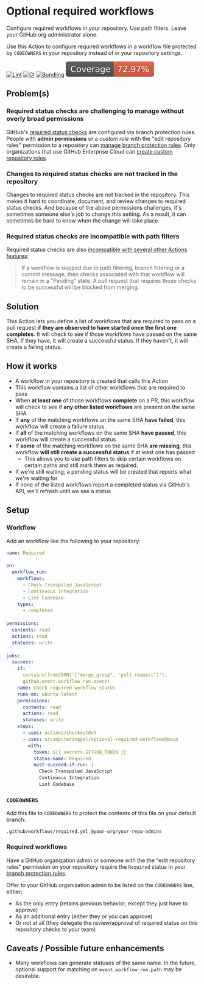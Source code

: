 # Optional required workflows

Configure required workflows in your repository. Use path filters. Leave your
GitHub org administrator alone.

Use this Action to configure required workflows in a workflow file protected by
`CODEOWNERS` in your repository instead of in your repository settings.

[![Lint](https://github.com/urcomputeringpal/optional-required-workflows/actions/workflows/linter.yml/badge.svg)](https://github.com/urcomputeringpal/optional-required-workflows/actions/workflows/linter.yml?query=branch%3Amain)
[![CI](https://github.com/urcomputeringpal/optional-required-workflows/actions/workflows/ci.yml/badge.svg)](https://github.com/urcomputeringpal/optional-required-workflows/actions/workflows/ci.yml?query=branch%3Amain)
[![Bundling](https://github.com/urcomputeringpal/optional-required-workflows/actions/workflows/check-dist.yml/badge.svg)](https://github.com/urcomputeringpal/optional-required-workflows/actions/workflows/check-dist.yml?query=branch%3Amain)
[![Coverage](./badges/coverage.svg)](./badges/coverage.svg)

## Problem(s)

### Required status checks are challenging to manage without overly broad permissions

GitHub's
[required status checks](https://docs.github.com/en/pull-requests/collaborating-with-pull-requests/collaborating-on-repositories-with-code-quality-features/troubleshooting-required-status-checks)
are configured via branch protection rules. People with **admin permissions** or
a _custom role_ with the "edit repository rules" permission to a repository can
[manage branch protection rules](https://docs.github.com/en/repositories/configuring-branches-and-merges-in-your-repository/managing-protected-branches/managing-a-branch-protection-rule).
Only organizations that use GitHub Enterprise Cloud can
[create custom repository roles](https://docs.github.com/en/enterprise-cloud@latest/organizations/managing-user-access-to-your-organizations-repositories/managing-repository-roles/managing-custom-repository-roles-for-an-organization).

### Changes to required status checks are not tracked in the repository

Changes to required status checks are not tracked in the repository. This makes
it hard to coordinate, document, and review changes to required status checks.
And because of the above permissions challenges, it's sometimes someone else's
job to change this setting. As a result, it can sometimes be hard to know when
the change will take place.

### Required status checks are incompatible with path filters

Required status checks are also
[incompatible with several other Actions features](https://docs.github.com/en/pull-requests/collaborating-with-pull-requests/collaborating-on-repositories-with-code-quality-features/troubleshooting-required-status-checks#handling-skipped-but-required-checks):

> If a workflow is skipped due to path filtering, branch filtering or a commit
> message, then checks associated with that workflow will remain in a "Pending"
> state. A pull request that requires those checks to be successful will be
> blocked from merging.

## Solution

This Action lets you define a list of workflows that are required to pass on a
pull request **if they are observed to have started once the first one
completes**. It will check to see if those workflows have passed on the same
SHA. If they have, it will create a successful status. If they haven't, it will
create a failing status.

## How it works

- A workflow in your repository is created that calls this Action
- This workflow contains a list of other workflows that are required to pass
- When **at least one** of those workflows **complete** on a PR, this workflow
  will check to see if **any other listed workflows** are present on the same
  SHA
- If **any** of the matching workflows on the same SHA **have failed**, this
  workflow will create a failure status
- If **all** of the matching workflows on the same SHA **have passed**, this
  workflow will create a successful status
- If **some** of the matching workflows on the same SHA **are missing**, this
  workflow **will still create a successful status** if at least one has passed
  - This allows you to use path filters to skip certain workflows on certain
    paths and still mark them as required.
- If we're still waiting, a pending status will be created that reports what
  we're waiting for
- If none of the listed workflows report a completed status via GitHub's API,
  we'll refresh until we see a status

## Setup

### Workflow

Add an workflow like the following to your repository:

```yaml
name: Required

on:
  workflow_run:
    workflows:
      - Check Transpiled JavaScript
      - Continuous Integration
      - Lint Codebase
    types:
      - completed

permissions:
  contents: read
  actions: read
  statuses: write

jobs:
  success:
    if:
      contains(fromJSON('["merge_group", "pull_request"]'),
      github.event.workflow_run.event)
    name: Check required workflow status
    runs-on: ubuntu-latest
    permissions:
      contents: read
      actions: read
      statuses: write
    steps:
      - uses: actions/checkout@v3
      - uses: urcomputeringpal/optional-required-workflows@main
        with:
          token: ${{ secrets.GITHUB_TOKEN }}
          status-name: Required
          must-succeed-if-run: |
            Check Transpiled JavaScript
            Continuous Integration
            Lint Codebase
```

### `CODEOWNERS`

Add this file to `CODEOWNERS` to protect the contents of this file on your
default branch:

```plaintext
.github/workflows/required.yml @your-org/your-repo-admins
```

### Required workflows

Have a GitHub organization admin or someone with the the "edit repository rules"
permission on your repository require the `Required` status in your
[branch protection rules](https://docs.github.com/en/repositories/configuring-branches-and-merges-in-your-repository/managing-protected-branches/managing-a-branch-protection-rule).

Offer to your GitHub organization admin to be listed on the `CODEOWNERS` line,
either;

- As the only entry (retains previous behavior, except they just have to
  approve)
- As an additional entry (either they or you can approve)
- Or not at all (they delegate the review/approval of required status on this
  repository checks to your team)

## Caveats / Possible future enhancements

- Many workflows can generate statuses of the same name. In the future, optional
  support for matching on `event.workflow_run.path` may be desirable.
